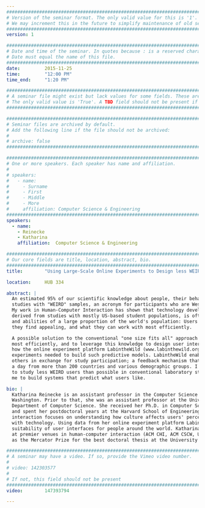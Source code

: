 ```yaml
---
################################################################################
# Version of the seminar format. The only valid value for this is '1'. 
# We may increment this in the future to simplify maintenance of old seminars.
################################################################################
version: 1

################################################################################
# Date and time of the seminar. In quotes because : is a reserved character.
# Date must equal the name of this file.
################################################################################
date:         2015-11-25
time:         "12:00 PM"
time_end:     "1:20 PM"

################################################################################
# A seminar file might exist but lack values for some fields. These are 'TBD'. 
# The only valid value is 'True'. A TBD field should not be present if 'False'.
################################################################################

################################################################################
# Seminar files are archived by default.
# Add the following line if the file should not be archived:
#
# archive: false
################################################################################

################################################################################
# One or more speakers. Each speaker has name and affiliation.
#
# speakers:
#   - name: 
#     - Surname
#     - First
#     - Middle
#     - More
#     affiliation: Computer Science & Engineering 
################################################################################
speakers:
  - name:
    - Reinecke
    - Katharina
    affiliation:  Computer Science & Engineering

################################################################################
# Our core fields are title, location, abstract, bio.
################################################################################
title:        "Using Large-Scale Online Experiments to Design less WEIRD User Interfaces"

location:     HUB 334 

abstract: |
  An estimated 95% of our scientific knowledge about people, their behavior, perception, and preferences is based on 
  studies with "WEIRD" samples, an acronym for participants who are Western, Educated, Industrialized, Rich, and Democratic. 
  My work in Human-Computer Interaction has shown that technology developed for WEIRD users, based on knowledge that is 
  derived from studies with mostly US-based student populations, is often misaligned with the preferences, behaviors, 
  and abilities of a large proportion of the world's population: Users differ in how they perceive information, what 
  they find appealing, and what they can work with most efficiently. 

  A possible solution to the conventional "one size fits all" approach is to predict what a user likes and works with 
  most efficiently, and to leverage this knowledge to design user interfaces accordingly. In this talk, I will show
  how the online experiment platform LabintheWild (www.labinthewild.org) has enabled me to conduct large-scale behavioral
  experiments needed to build such predictive models. LabintheWild enables participants to compare themselves to 
  others in exchange for study participation; a feedback mechanism that has attracted an average of 1,000 participants
  a day from more than 200 countries and various demographic groups. I show how LabintheWild experiments have enabled me
  to study less WEIRD users than possible in conventional laboratory studies, and how the results of these studies allowed
  me to build systems that predict what users like. 

bio: |
  Katharina Reinecke is an assistant professor in the Computer Science & Engineering department at the University of 
  Washington. Prior to that, she was an assistant professor at the University of Michigan School of Information and the 
  Department of Computer Science. She received her Ph.D. in Computer Science from the University of Zurich, Switzerland,
  and spent her postdoctoral years at the Harvard School of Engineering and Applied Sciences. Her research in human-computer
  interaction focuses on understanding how culture affects users' perception, behavior, and preferences when interacting
  with technology. Using data from her online experiment platform LabintheWild.org, she builds systems that predict the
  suitability of user interfaces for people around the world. Katharina has received Best Paper awards and nominations
  at premier venues in human-computer interaction (ACM CHI, ACM CSCW, UMAP), a Google Research Faculty award, as well
  as the Mercator Prize for the best doctoral thesis at the University of Zurich in 2011.  

################################################################################
# A seminar may have a video. If so, provide the Vimeo video number.
#
# video: 142303577
#
# If not, this field should not be present 
################################################################################
video:        147393794

---
```

